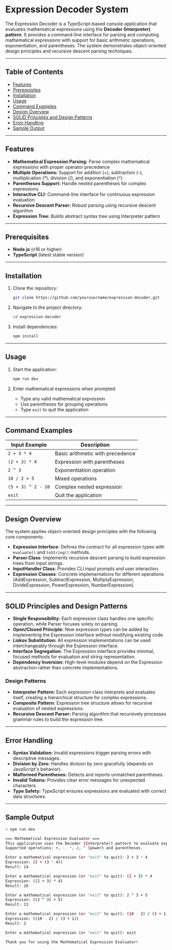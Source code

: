 # Expression Decoder System

The Expression Decoder is a TypeScript-based console application that evaluates mathematical expressions using the **Decoder (Interpreter) pattern**. It provides a command-line interface for parsing and computing mathematical expressions with support for basic arithmetic operations, exponentiation, and parentheses. The system demonstrates object-oriented design principles and recursive descent parsing techniques.

---

## Table of Contents

* [Features](#features)
* [Prerequisites](#prerequisites)
* [Installation](#installation)
* [Usage](#usage)
* [Command Examples](#command-examples)
* [Design Overview](#design-overview)
* [SOLID Principles and Design Patterns](#solid-principles-and-design-patterns)
* [Error Handling](#error-handling)
* [Sample Output](#sample-output)

---

## Features

* **Mathematical Expression Parsing:** Parse complex mathematical expressions with proper operator precedence
* **Multiple Operations:** Support for addition (+), subtraction (-), multiplication (*), division (/), and exponentiation (^)
* **Parentheses Support:** Handle nested parentheses for complex expressions
* **Interactive CLI:** Command-line interface for continuous expression evaluation
* **Recursive Descent Parser:** Robust parsing using recursive descent algorithm
* **Expression Tree:** Builds abstract syntax tree using Interpreter pattern

---

## Prerequisites

* **Node.js** (v16 or higher)
* **TypeScript** (latest stable version)

---

## Installation

1. Clone the repository:

   ```bash
   git clone https://github.com/yourusername/expression-decoder.git
   ```

2. Navigate to the project directory:

   ```bash
   cd expression-decoder
   ```

3. Install dependencies:

   ```bash
   npm install
   ```

---

## Usage

1. Start the application:

   ```bash
   npm run dev
   ```

2. Enter mathematical expressions when prompted:

   * Type any valid mathematical expression
   * Use parentheses for grouping operations
   * Type `exit` to quit the application

---

## Command Examples

| Input Example | Description |
| ------------- | ----------- |
| `2 + 3 * 4` | Basic arithmetic with precedence |
| `(2 + 3) * 4` | Expression with parentheses |
| `2 ^ 3` | Exponentiation operation |
| `10 / 2 + 5` | Mixed operations |
| `(5 + 3) ^ 2 - 10` | Complex nested expression |
| `exit` | Quit the application |

---

## Design Overview

The system applies object-oriented design principles with the following core components:

* **Expression Interface**: Defines the contract for all expression types with `evaluate()` and `toString()` methods.
* **Parser Class**: Implements recursive descent parsing to build expression trees from input strings.
* **InputHandler Class**: Provides CLI input prompts and user interaction.
* **Expression Classes**: Concrete implementations for different operations (AddExpression, SubtractExpression, MultiplyExpression, DivideExpression, PowerExpression, NumberExpression).

---

## SOLID Principles and Design Patterns

* **Single Responsibility:** Each expression class handles one specific operation, while Parser focuses solely on parsing.
* **Open/Closed Principle:** New expression types can be added by implementing the Expression interface without modifying existing code.
* **Liskov Substitution:** All expression implementations can be used interchangeably through the Expression interface.
* **Interface Segregation:** The Expression interface provides minimal, focused methods for evaluation and string representation.
* **Dependency Inversion:** High-level modules depend on the Expression abstraction rather than concrete implementations.

### Design Patterns

* **Interpreter Pattern:** Each expression class interprets and evaluates itself, creating a hierarchical structure for complex expressions.
* **Composite Pattern:** Expression tree structure allows for recursive evaluation of nested expressions.
* **Recursive Descent Parser:** Parsing algorithm that recursively processes grammar rules to build the expression tree.

---

## Error Handling

* **Syntax Validation:** Invalid expressions trigger parsing errors with descriptive messages.
* **Division by Zero:** Handles division by zero gracefully (depends on JavaScript's behavior).
* **Malformed Parentheses:** Detects and reports unmatched parentheses.
* **Invalid Tokens:** Provides clear error messages for unexpected characters.
* **Type Safety:** TypeScript ensures expressions are evaluated with correct data structures.

---

## Sample Output

```bash
> npm run dev

=== Mathematical Expression Evaluator ===
This application uses the Decoder (Interpreter) pattern to evaluate expressions.
Supported operations: +, -, *, /, ^ (power) and parentheses.

Enter a mathematical expression (or "exit" to quit): 2 + 3 * 4
Expression: (2 + (3 * 4))
Result: 14

Enter a mathematical expression (or "exit" to quit): (2 + 3) * 4
Expression: ((2 + 3) * 4)
Result: 20

Enter a mathematical expression (or "exit" to quit): 2 ^ 3 + 5
Expression: ((2 ^ 3) + 5)
Result: 13

Enter a mathematical expression (or "exit" to quit): (10 - 2) / (3 + 1)
Expression: ((10 - 2) / (3 + 1))
Result: 2

Enter a mathematical expression (or "exit" to quit): exit

Thank you for using the Mathematical Expression Evaluator!
```
